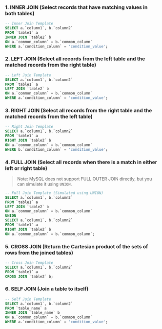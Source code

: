 ### 1. **INNER JOIN** (Select records that have matching values in both tables)

```sql
-- Inner Join Template
SELECT a.`column1`, b.`column2`
FROM `table1` a
INNER JOIN `table2` b
ON a.`common_column` = b.`common_column`
WHERE a.`condition_column` = 'condition_value';
```

### 2. **LEFT JOIN** (Select all records from the left table and the matched records from the right table)

```sql
-- Left Join Template
SELECT a.`column1`, b.`column2`
FROM `table1` a
LEFT JOIN `table2` b
ON a.`common_column` = b.`common_column`
WHERE a.`condition_column` = 'condition_value';
```

### 3. **RIGHT JOIN** (Select all records from the right table and the matched records from the left table)

```sql
-- Right Join Template
SELECT a.`column1`, b.`column2`
FROM `table1` a
RIGHT JOIN `table2` b
ON a.`common_column` = b.`common_column`
WHERE b.`condition_column` = 'condition_value';
```

### 4. **FULL JOIN** (Select all records when there is a match in either left or right table)

> Note: MySQL does not support FULL OUTER JOIN directly, but you can simulate it using `UNION`.

```sql
-- Full Join Template (Simulated using UNION)
SELECT a.`column1`, b.`column2`
FROM `table1` a
LEFT JOIN `table2` b
ON a.`common_column` = b.`common_column`
UNION
SELECT a.`column1`, b.`column2`
FROM `table1` a
RIGHT JOIN `table2` b
ON a.`common_column` = b.`common_column`;
```

### 5. **CROSS JOIN** (Return the Cartesian product of the sets of rows from the joined tables)

```sql
-- Cross Join Template
SELECT a.`column1`, b.`column2`
FROM `table1` a
CROSS JOIN `table2` b;
```

### 6. **SELF JOIN** (Join a table to itself)

```sql
-- Self Join Template
SELECT a.`column1`, b.`column2`
FROM `table_name` a
INNER JOIN `table_name` b
ON a.`common_column` = b.`common_column`
WHERE a.`condition_column` = 'condition_value';
```